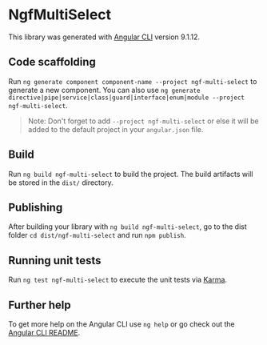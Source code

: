 # NgfMultiSelect

This library was generated with [Angular CLI](https://github.com/angular/angular-cli) version 9.1.12.

## Code scaffolding

Run `ng generate component component-name --project ngf-multi-select` to generate a new component. You can also use `ng generate directive|pipe|service|class|guard|interface|enum|module --project ngf-multi-select`.
> Note: Don't forget to add `--project ngf-multi-select` or else it will be added to the default project in your `angular.json` file. 

## Build

Run `ng build ngf-multi-select` to build the project. The build artifacts will be stored in the `dist/` directory.

## Publishing

After building your library with `ng build ngf-multi-select`, go to the dist folder `cd dist/ngf-multi-select` and run `npm publish`.

## Running unit tests

Run `ng test ngf-multi-select` to execute the unit tests via [Karma](https://karma-runner.github.io).

## Further help

To get more help on the Angular CLI use `ng help` or go check out the [Angular CLI README](https://github.com/angular/angular-cli/blob/master/README.md).
